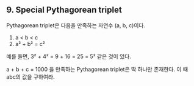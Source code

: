 ## 9. Special Pythagorean triplet

Pythagorean triplet은 다음을 만족하는 자연수 (a, b, c)이다.

1. a < b < c
2. a&sup2; + b&sup2; = c&sup2;

예를 들면, 3&sup2; + 4&sup2; = 9 + 16 = 25 = 5&sup2; 같은 것이 있다.

a + b + c = 1000 을 만족하는 Pythagorean triplet은 딱 하나만 존재한다. 이 때 abc의 값을 구하여라.
